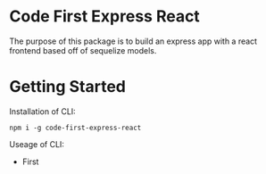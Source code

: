 # Code First Express React

The purpose of this package is to build an express app with a react frontend based off of sequelize models.

# Getting Started

Installation of CLI:

```npm i -g code-first-express-react```

Useage of CLI:

* First 